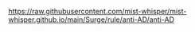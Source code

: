 https://raw.githubusercontent.com/mist-whisper/mist-whisper.github.io/main/Surge/rule/anti-AD/anti-AD
